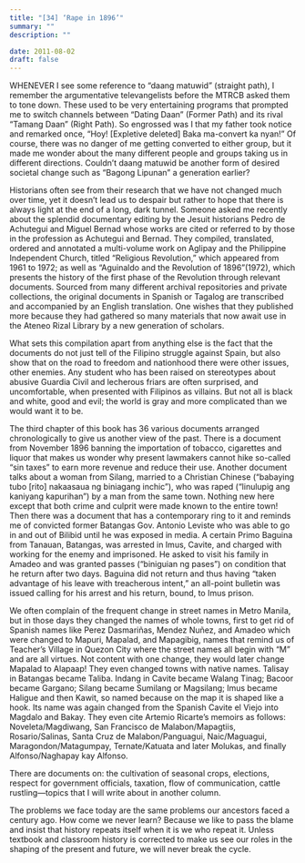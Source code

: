 ```yaml
---
title: "[34] ‘Rape in 1896’"
summary: ""
description: ""

date: 2011-08-02
draft: false
---
```


WHENEVER I see some reference to “daang matuwid” (straight path), I remember the argumentative televangelists before the MTRCB asked them to tone down. These used to be very entertaining programs that prompted me to switch channels between “Dating Daan” (Former Path) and its rival “Tamang Daan” (Right Path). So engrossed was I that my father took notice and remarked once, “Hoy! [Expletive deleted] Baka ma-convert ka nyan!” Of course, there was no danger of me getting converted to either group, but it made me wonder about the many different people and groups taking us in different directions. Couldn’t daang matuwid be another form of desired societal change such as “Bagong Lipunan” a generation earlier?

Historians often see from their research that we have not changed much over time, yet it doesn’t lead us to despair but rather to hope that there is always light at the end of a long, dark tunnel.
Someone asked me recently about the splendid documentary editing by the Jesuit historians Pedro de Achutegui and Miguel Bernad whose works are cited or referred to by those in the profession as Achutegui and Bernad. They compiled, translated, ordered and annotated a multi-volume work on Aglipay and the Philippine Independent Church, titled “Religious Revolution,” which appeared from 1961 to 1972; as well as “Aguinaldo and the Revolution of 1896”(1972), which presents the history of the first phase of the Revolution through relevant documents. Sourced from many different archival repositories and private collections, the original documents in Spanish or Tagalog are transcribed and accompanied by an English translation. One wishes that they published more because they had gathered so many materials that now await use in the Ateneo Rizal Library by a new generation of scholars.

What sets this compilation apart from anything else is the fact that the documents do not just tell of the Filipino struggle against Spain, but also show that on the road to freedom and nationhood there were other issues, other enemies. Any student who has been raised on stereotypes about abusive Guardia Civil and lecherous friars are often surprised, and uncomfortable, when presented with Filipinos as villains. But not all is black and white, good and evil; the world is gray and more complicated than we would want it to be.

The third chapter of this book has 36 various documents arranged chronologically to give us another view of the past. There is a document from November 1896 banning the importation of tobacco, cigarettes and liquor that makes us wonder why present lawmakers cannot hike so-called “sin taxes” to earn more revenue and reduce their use.
Another document talks about a woman from Silang, married to a Christian Chinese (“babaying tubo [rito] nakaasaua ng biniagang inchic”), who was raped (“linulupig ang kaniyang kapurihan”) by a man from the same town. Nothing new here except that both crime and culprit were made known to the entire town!
Then there was a document that has a contemporary ring to it and reminds me of convicted former Batangas Gov. Antonio Leviste who was able to go in and out of Bilibid until he was exposed in media. A certain Primo Baguina from Tanauan, Batangas, was arrested in Imus, Cavite, and charged with working for the enemy and imprisoned. He asked to visit his family in Amadeo and was granted passes (“biniguian ng pases”) on condition that he return after two days. Baguina did not return and thus having “taken advantage of his leave with treacherous intent,” an all-point bulletin was issued calling for his arrest and his return, bound, to Imus prison.

We often complain of the frequent change in street names in Metro Manila, but in those days they changed the names of whole towns, first to get rid of Spanish names like Perez Dasmariñas, Mendez Nuñez, and Amadeo which were changed to Mapuri, Mapalad, and Mapagibig, names that remind us of Teacher’s Village in Quezon City where the street names all begin with “M” and are all virtues. Not content with one change, they would later change Mapalad to Alapaap!
They even changed towns with native names. Talisay in Batangas became Taliba. Indang in Cavite became Walang Tinag; Bacoor became Gargano; Silang became Sumilang or Magsilang; Imus became Haligue and then Kawit, so named because on the map it is shaped like a hook. Its name was again changed from the Spanish Cavite el Viejo into Magdalo and Bakay.
They even cite Artemio Ricarte’s memoirs as follows: Noveleta/Magdiwang, San Francisco de Malabon/Mapagtiis, Rosario/Salinas, Santa Cruz de Malabon/Panguagui, Naic/Maguagui, Maragondon/Matagumpay, Ternate/Katuata and later Molukas, and finally Alfonso/Naghapay kay Alfonso.

There are documents on: the cultivation of seasonal crops, elections, respect for government officials, taxation, flow of communication, cattle rustling—topics that I will write about in another column.

The problems we face today are the same problems our ancestors faced a century ago. How come we never learn? Because we like to pass the blame and insist that history repeats itself when it is we who repeat it. Unless textbook and classroom history is corrected to make us see our roles in the shaping of the present and future, we will never break the cycle.

